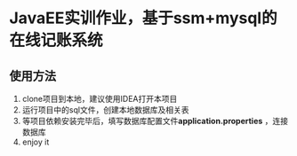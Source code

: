 # JavaEE实训作业，基于ssm+mysql的在线记账系统

## 使用方法

1. clone项目到本地，建议使用IDEA打开本项目
2. 运行项目中的sql文件，创建本地数据库及相关表
3. 等项目依赖安装完毕后，填写数据库配置文件**application.properties** ，连接数据库
4. enjoy it